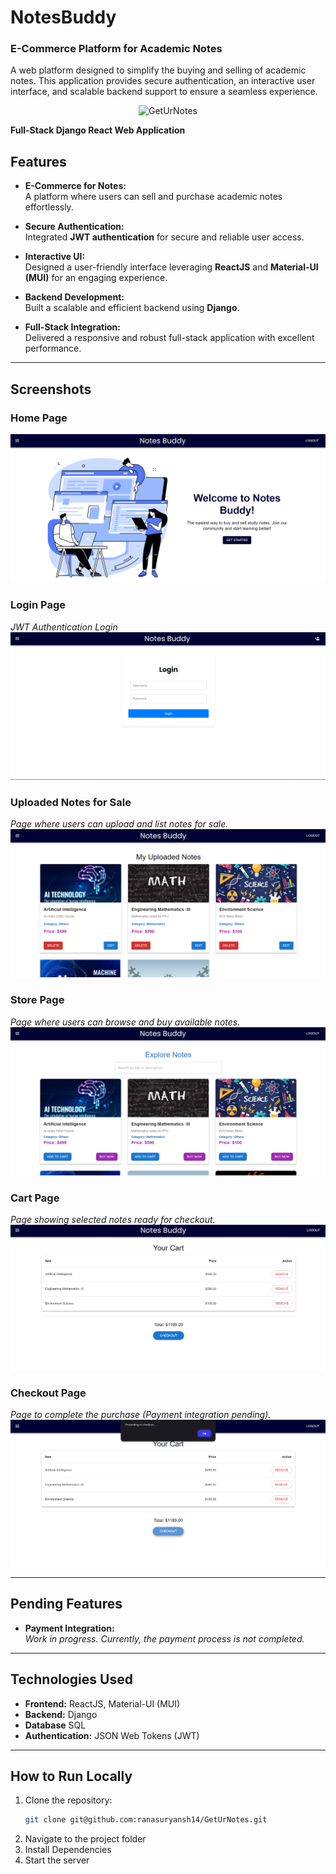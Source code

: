 # **NotesBuddy**

### **E-Commerce Platform for Academic Notes**
A web platform designed to simplify the buying and selling of academic notes. This application provides secure authentication, an interactive user interface, and scalable backend support to ensure a seamless experience.
<center>
<img src="https://i.ytimg.com/vi/6c-lPkKzI_E/maxresdefault.jpg" alt="GetUrNotes" width="500"/>
</center>
 
 **Full-Stack Django React Web Application**

## **Features**
- **E-Commerce for Notes:**  
  A platform where users can sell and purchase academic notes effortlessly.

- **Secure Authentication:**  
  Integrated **JWT authentication** for secure and reliable user access.

- **Interactive UI:**  
  Designed a user-friendly interface leveraging **ReactJS** and **Material-UI (MUI)** for an engaging experience.

- **Backend Development:**  
  Built a scalable and efficient backend using **Django**.

- **Full-Stack Integration:**  
  Delivered a responsive and robust full-stack application with excellent performance.

---

## **Screenshots**

### **Home Page**  
![Home Page](./images/Home.png)

### **Login Page**  
*JWT Authentication Login*  
![Login Page](./images/Login.png)

### **Uploaded Notes for Sale**  
*Page where users can upload and list notes for sale.*  
![Uploaded Notes](./images/Uploaded.png)

### **Store Page**  
*Page where users can browse and buy available notes.*  
![Store Page](./images/Store.png)

### **Cart Page**  
*Page showing selected notes ready for checkout.*  
![Cart Page](./images/Cart.png)

### **Checkout Page**  
*Page to complete the purchase (Payment integration pending).*  
![Checkout Page](./images/check.png)

---

## **Pending Features**
- **Payment Integration:**  
  *Work in progress. Currently, the payment process is not completed.*

---

## **Technologies Used**
- **Frontend:** ReactJS, Material-UI (MUI)  
- **Backend:** Django
- **Database** SQL
- **Authentication:** JSON Web Tokens (JWT)

---

## **How to Run Locally**
1. Clone the repository:
   ```bash
   git clone git@github.com:ranasuryansh14/GetUrNotes.git
2. Navigate to the project folder
3. Install Dependencies
4. Start the server
